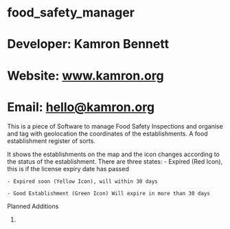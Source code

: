 # food_safety_manager
# Developer: Kamron Bennett
# Website: www.kamron.org
# Email: hello@kamron.org

This is a piece of Software to manage Food Safety Inspections and organise and tag with geolocation the coordinates of the establishments. A food establishment register of sorts.

It shows the establishments on the map and the icon changes according to the status of the establishment. There are three states:
    - Expired (Red Icon), this is if the license expiry date has passed 
    
    - Expired soon (Yellow Icon), will within 30 days
    
    - Good Establishment (Green Icon) Will expire in more than 30 days
    

Planned Additions

1. 

